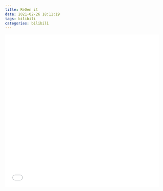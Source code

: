 ```yaml
---
title: ReDen it
date: 2021-02-26 18:11:19
tags: bilibili
categories: bilibili
---
```



<iframe src="//player.bilibili.com/player.html?aid=886892272&cid=303122741&page=1&danmaku=0" allowfullscreen="allowfullscreen" width="100%" height="500" scrolling="no" frameborder="0" sandbox="allow-top-navigation allow-same-origin allow-forms allow-scripts"></iframe>

